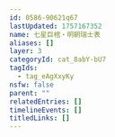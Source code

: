 ```yaml
---
id: 0586-90621q67
lastUpdated: 1757167352
name: 七星巨棺・明朝瑞士表
aliases: []
layer: 3
categoryId: cat_8abY-bU7
tagIds:
  - tag_eAgXxyKy
nsfw: false
parent: ""
relatedEntries: []
timelineEvents: []
titledLinks: []
---
```


